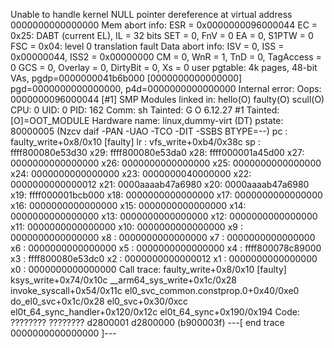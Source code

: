 Unable to handle kernel NULL pointer dereference at virtual address 0000000000000000
Mem abort info:
  ESR = 0x0000000096000044
  EC = 0x25: DABT (current EL), IL = 32 bits
  SET = 0, FnV = 0
  EA = 0, S1PTW = 0
  FSC = 0x04: level 0 translation fault
Data abort info:
  ISV = 0, ISS = 0x00000044, ISS2 = 0x00000000
  CM = 0, WnR = 1, TnD = 0, TagAccess = 0
  GCS = 0, Overlay = 0, DirtyBit = 0, Xs = 0
user pgtable: 4k pages, 48-bit VAs, pgdp=0000000041b6b000
[0000000000000000] pgd=0000000000000000, p4d=0000000000000000
Internal error: Oops: 0000000096000044 [#1] SMP
Modules linked in: hello(O) faulty(O) scull(O)
CPU: 0 UID: 0 PID: 162 Comm: sh Tainted: G           O       6.12.27 #1
Tainted: [O]=OOT_MODULE
Hardware name: linux,dummy-virt (DT)
pstate: 80000005 (Nzcv daif -PAN -UAO -TCO -DIT -SSBS BTYPE=--)
pc : faulty_write+0x8/0x10 [faulty]
lr : vfs_write+0xb4/0x38c
sp : ffff800080e53d30
x29: ffff800080e53da0 x28: ffff000001a45d00 x27: 0000000000000000
x26: 0000000000000000 x25: 0000000000000000 x24: 0000000000000000
x23: 0000000040000000 x22: 0000000000000012 x21: 0000aaaab47a6980
x20: 0000aaaab47a6980 x19: ffff000001bcb000 x18: 0000000000000000
x17: 0000000000000000 x16: 0000000000000000 x15: 0000000000000000
x14: 0000000000000000 x13: 0000000000000000 x12: 0000000000000000
x11: 0000000000000000 x10: 0000000000000000 x9 : 0000000000000000
x8 : 0000000000000000 x7 : 0000000000000000 x6 : 0000000000000000
x5 : 0000000000000000 x4 : ffff800078c89000 x3 : ffff800080e53dc0
x2 : 0000000000000012 x1 : 0000000000000000 x0 : 0000000000000000
Call trace:
 faulty_write+0x8/0x10 [faulty]
 ksys_write+0x74/0x10c
 __arm64_sys_write+0x1c/0x28
 invoke_syscall+0x54/0x11c
 el0_svc_common.constprop.0+0x40/0xe0
 do_el0_svc+0x1c/0x28
 el0_svc+0x30/0xcc
 el0t_64_sync_handler+0x120/0x12c
 el0t_64_sync+0x190/0x194
Code: ???????? ???????? d2800001 d2800000 (b900003f) 
---[ end trace 0000000000000000 ]---
